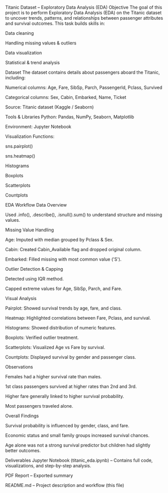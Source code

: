 Titanic Dataset – Exploratory Data Analysis (EDA)
Objective
The goal of this project is to perform Exploratory Data Analysis (EDA) on the Titanic dataset to uncover trends, patterns, and relationships between passenger attributes and survival outcomes.
This task builds skills in:

Data cleaning

Handling missing values & outliers

Data visualization

Statistical & trend analysis

Dataset
The dataset contains details about passengers aboard the Titanic, including:

Numerical columns: Age, Fare, SibSp, Parch, PassengerId, Pclass, Survived

Categorical columns: Sex, Cabin, Embarked, Name, Ticket

Source: Titanic dataset (Kaggle / Seaborn)

Tools & Libraries
Python: Pandas, NumPy, Seaborn, Matplotlib

Environment: Jupyter Notebook

Visualization Functions:

sns.pairplot()

sns.heatmap()

Histograms

Boxplots

Scatterplots

Countplots

EDA Workflow
Data Overview

Used .info(), .describe(), .isnull().sum() to understand structure and missing values.

Missing Value Handling

Age: Imputed with median grouped by Pclass & Sex.

Cabin: Created Cabin_Available flag and dropped original column.

Embarked: Filled missing with most common value ('S').

Outlier Detection & Capping

Detected using IQR method.

Capped extreme values for Age, SibSp, Parch, and Fare.

Visual Analysis

Pairplot: Showed survival trends by age, fare, and class.

Heatmap: Highlighted correlations between Fare, Pclass, and survival.

Histograms: Showed distribution of numeric features.

Boxplots: Verified outlier treatment.

Scatterplots: Visualized Age vs Fare by survival.

Countplots: Displayed survival by gender and passenger class.

Observations

Females had a higher survival rate than males.

1st class passengers survived at higher rates than 2nd and 3rd.

Higher fare generally linked to higher survival probability.

Most passengers traveled alone.

Overall Findings

Survival probability is influenced by gender, class, and fare.

Economic status and small family groups increased survival chances.

Age alone was not a strong survival predictor but children had slightly better outcomes.

Deliverables
Jupyter Notebook (titanic_eda.ipynb) – Contains full code, visualizations, and step-by-step analysis.

PDF Report – Exported summary 

README.md – Project description and workflow (this file)

